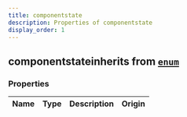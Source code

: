 ```yaml
---
title: componentstate
description: Properties of componentstate
display_order: 1
---
```


## componentstateinherits from [`enum`](./enum.html)

### Properties

| Name | Type | Description | Origin |
|------|------|-------------|--------|

